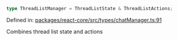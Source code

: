 ```ts
type ThreadListManager = ThreadListState & ThreadListActions;
```

Defined in: [packages/react-core/src/types/chatManager.ts:91](https://github.com/thesysdev/crayon/blob/764dfdfef65ac5751288cdbd014d2017f4c5dc0d/js/packages/react-core/src/types/chatManager.ts#L91)

Combines thread list state and actions
